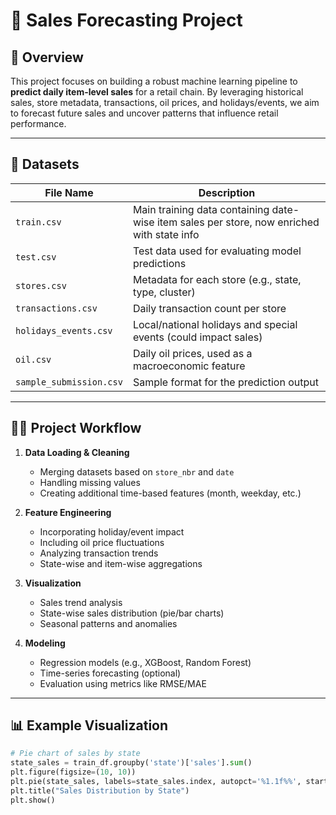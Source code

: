 # 🛒 Sales Forecasting Project

## 📌 Overview
This project focuses on building a robust machine learning pipeline to **predict daily item-level sales** for a retail chain. By leveraging historical sales, store metadata, transactions, oil prices, and holidays/events, we aim to forecast future sales and uncover patterns that influence retail performance.

---

## 📁 Datasets

| File Name              | Description |
|------------------------|-------------|
| `train.csv`            | Main training data containing date-wise item sales per store, now enriched with state info |
| `test.csv`             | Test data used for evaluating model predictions |
| `stores.csv`           | Metadata for each store (e.g., state, type, cluster) |
| `transactions.csv`     | Daily transaction count per store |
| `holidays_events.csv`  | Local/national holidays and special events (could impact sales) |
| `oil.csv`              | Daily oil prices, used as a macroeconomic feature |
| `sample_submission.csv`| Sample format for the prediction output |

---

## 🧑‍💻 Project Workflow

1. **Data Loading & Cleaning**
   - Merging datasets based on `store_nbr` and `date`
   - Handling missing values
   - Creating additional time-based features (month, weekday, etc.)

2. **Feature Engineering**
   - Incorporating holiday/event impact
   - Including oil price fluctuations
   - Analyzing transaction trends
   - State-wise and item-wise aggregations

3. **Visualization**
   - Sales trend analysis
   - State-wise sales distribution (pie/bar charts)
   - Seasonal patterns and anomalies

4. **Modeling**
   - Regression models (e.g., XGBoost, Random Forest)
   - Time-series forecasting (optional)
   - Evaluation using metrics like RMSE/MAE

---

## 📊 Example Visualization

```python
# Pie chart of sales by state
state_sales = train_df.groupby('state')['sales'].sum()
plt.figure(figsize=(10, 10))
plt.pie(state_sales, labels=state_sales.index, autopct='%1.1f%%', startangle=90)
plt.title("Sales Distribution by State")
plt.show()
